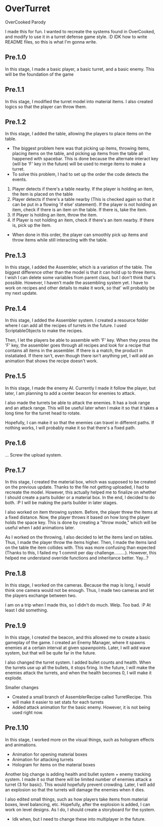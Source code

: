 # OverTurret
 OverCooked Parody

I made this for fun. I wanted to recreate the systems found in OverCooked, and modify to use it in a turret defense game style. :D
IDK how to write README files, so this is what I'm gonna write. 


## Pre.1.0
In this stage, I made a basic player, a basic turret, and a basic enemy. This will be the foundation of the game

## Pre.1.1
In this stage, I modified the turret model into material items. I also created logics so that the player can throw them. 

## Pre.1.2
In this stage, I added the table, allowing the players to place items on the table. 
 - The biggest problem here was that picking up items, throwing items, placing items on the table, and picking up items from the table all happened with spacebar. This is done because the alternate interact key (will be 'F' key in the future) will be used to merge items to make a turret.
 - To solve this problem, I had to set up the order the code detects the events. 
1. Player detects if there's a table nearby. If the player is holding an item, the item is placed on the table
2. Player detects if there's a table nearby (This is checked again so that it can be put in a flowing 'if else' statement). If the player is not holding an item, check if there is an item on the table. If there is, take the item. 
3. If Player is holding an item, throw the item. 
4. If Player is not holding an item, check if there's an item nearby. If there is, pick up the item. 
 - When done in this order, the player can smoothly pick up items and throw items while still interacting with the table. 

## Pre.1.3
In this stage, I added the Assembler, which is a variation of the table. The biggest difference other than the model is that it can hold up to three items. I wish I can delete some variables from parent class, but I don't think that's possible. However, I haven't made the assembling system yet. I have to work on recipes and other details to make it work, so that' will probably be my next update. 

## Pre.1.4
In this stage, I added the Assembler system. I created a resource folder where I can add all the recipes of turrets in the future. I used ScriptableObjects to make the recipes. 

Then, I let the players be able to assemble with 'F' key. When they press the 'F' key, the assembler goes through all recipes and look for a recipe that contains all items in the assembler. If there is a match, the product in instatiated. If there isn't, even though there isn't anything yet, I will add an animation that shows the recipe doesn't work. 

## Pre.1.5
In this stage, I made the enemy AI. Currently I made it follow the player, but later, I am planning to add a center beacon for enemies to attack. 

I also made the turrets be able to attack the enemies. It has a look range and an attack range. This will be useful later when I make it so that it takes a long time for the turret head to rotate.

Hopefully, I can make it so that the enemies can travel in different paths. If nothing works, I will probably make it so that there's a fixed path. 

## Pre.1.6
... Screw the upload system. 

## Pre.1.7
In this stage, I created the material box, which was supposed to be created on the previous update. Thanks to the file not getting uploaded, I had to recreate the model. However, this actually helped me to finalize on whether I should create a parts builder or a material box. In the end, I decided to do both. :P I will be making the parts builder in later stages. 

I also worked on item throwing system. Before, the player threw the items at a fixed distance. Now, the player throws it based on how long the player holds the space key. This is done by creating a "throw mode," which will be useful when I add animations later. 

As I worked on the throwing, I also decided to let the items land on tables. Thus, I made the player throw the items higher. Then, I made the items land on the table the item collides with. This was more confusing than expected (Thanks to this, I failed my 1 commit per day challenge.........). However, this helped me understand override functions and inheritance better. Yay...?


## Pre.1.8
In this stage, I worked on the cameras. Because the map is long, I would think one camera would not be enough. Thus, I made two cameras and let the players exchange between two. 

I am on a trip when I made this, so I didn't do much. Welp. Too bad. :P At least I did something. 

## Pre.1.9
In this stage, I created the beacon, and this allowed me to create a basic gameplay of the game. I created an Enemy Manager, where it spawns enemies at a certain interval at given spawnpoints. Later, I will add wave system, but that will be quite far in the future. 

I also changed the turret system. I added bullet counts and health. When the turrets use up all the bullets, it stops firing. In the future, I will make the enemies attack the turrets, and when the health becomes 0, I will make it explode. 

Smaller changes
 - Created a small branch of AssemblerRecipe called TurretRecipe. This will make it easier to set stats for each turrets
 - Added attack animation for the basic enemy. However, it is not being used right now. 

## Pre.1.10
In this stage, I worked more on the visual things, such as hologram effects and animations.
 - Animation for opening material boxes
 - Animation for attacking turrets
 - Hologram for items on the material boxes

Another big change is adding health and bullet system + enemy tracking system. I made it so that there will be limited number of enemies attack a turret (3 for basic). This would hopefully prevent crowding. Later, I will add an explosion so that the turrets will damage the enemies when it dies. 

I also edited small things, such as how players take items from material boxes, level balancing, etc. Hopefully, after the explosion is added, I can work on level designs. As I do, I should create a storyboard for the system. 
+ Idk when, but I need to change these into multiplayer in the future. 